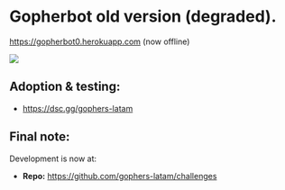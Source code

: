 # Gopherbot old version (degraded).

https://gopherbot0.herokuapp.com (now offline)

![](https://awebytes.files.wordpress.com/2021/08/gopherbot.png)

## Adoption & testing:

- https://dsc.gg/gophers-latam

## Final note:

Development is now at: 

- **Repo:** https://github.com/gophers-latam/challenges


